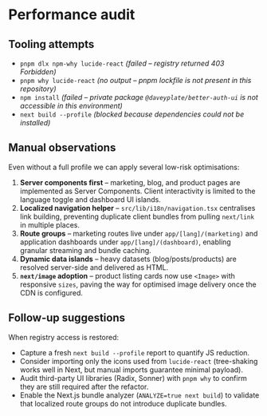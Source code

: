 # Performance audit

## Tooling attempts

* `pnpm dlx npm-why lucide-react` *(failed – registry returned 403 Forbidden)*
* `pnpm why lucide-react` *(no output – pnpm lockfile is not present in this repository)*
* `npm install` *(failed – private package `@daveyplate/better-auth-ui` is not accessible in this environment)*
* `next build --profile` *(blocked because dependencies could not be installed)*

## Manual observations

Even without a full profile we can apply several low-risk optimisations:

1. **Server components first** – marketing, blog, and product pages are implemented as Server Components. Client interactivity is limited to the language toggle and dashboard UI islands.
2. **Localized navigation helper** – `src/lib/i18n/navigation.tsx` centralises link building, preventing duplicate client bundles from pulling `next/link` in multiple places.
3. **Route groups** – marketing routes live under `app/[lang]/(marketing)` and application dashboards under `app/[lang]/(dashboard)`, enabling granular streaming and bundle caching.
4. **Dynamic data islands** – heavy datasets (blog/posts/products) are resolved server-side and delivered as HTML.
5. **`next/image` adoption** – product listing cards now use `<Image>` with responsive `sizes`, paving the way for optimised image delivery once the CDN is configured.

## Follow-up suggestions

When registry access is restored:

* Capture a fresh `next build --profile` report to quantify JS reduction.
* Consider importing only the icons used from `lucide-react` (tree-shaking works well in Next, but manual imports guarantee minimal payload).
* Audit third-party UI libraries (Radix, Sonner) with `pnpm why` to confirm they are still required after the refactor.
* Enable the Next.js bundle analyzer (`ANALYZE=true next build`) to validate that localized route groups do not introduce duplicate bundles.
